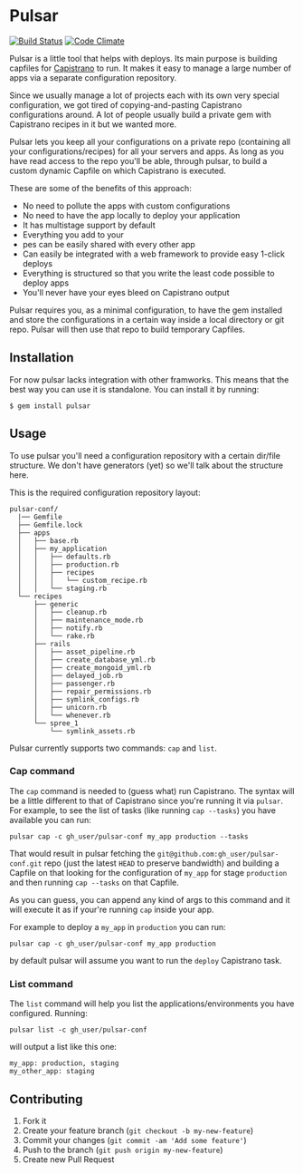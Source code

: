 # Pulsar

[![Build Status](https://secure.travis-ci.org/nebulab/pulsar.png?branch=master)](http://travis-ci.org/nebulab/pulsar) 
[![Code Climate](https://codeclimate.com/badge.png)](https://codeclimate.com/github/nebulab/pulsar)

Pulsar is a little tool that helps with deploys. Its main purpose is building capfiles for [Capistrano](https://rubygems.org/gems/capistrano) 
to run. It makes it easy to manage a large number of apps via a separate configuration repository.

Since we usually manage a lot of projects each with its own very special configuration, we got tired of copying-and-pasting
Capistrano configurations around. A lot of people usually build a private gem with Capistrano recipes in it but we 
wanted more.

Pulsar lets you keep all your configurations on a private repo (containing all your configurations/recipes) for all your
servers and apps. As long as you have read access to the repo you'll be able, through pulsar, to build a custom dynamic 
Capfile on which Capistrano is executed.

These are some of the benefits of this approach:

* No need to pollute the apps with custom configurations
* No need to have the app locally to deploy your application
* It has multistage support by default
* Everything you add to your 
* pes can be easily shared with every other app
* Can easily be integrated with a web framework to provide easy 1-click deploys
* Everything is structured so that you write the least code possible to deploy apps
* You'll never have your eyes bleed on Capistrano output

Pulsar requires you, as a minimal configuration, to have the gem installed and store the configurations in a certain way
inside a local directory or git repo. Pulsar will then use that repo to build temporary Capfiles.

## Installation

For now pulsar lacks integration with other framworks. This means that the best way you can use it is standalone.
You can install it by running:

    $ gem install pulsar

## Usage

To use pulsar you'll need a configuration repository with a certain dir/file structure. We don't have generators (yet)
so we'll talk about the structure here.

This is the required configuration repository layout:

```
pulsar-conf/
  |── Gemfile
  ├── Gemfile.lock
  ├── apps
  │   ├── base.rb
  │   ├── my_application
  │   │   ├── defaults.rb
  │   │   ├── production.rb
  │   │   ├── recipes
  │   │   │   └── custom_recipe.rb
  │   │   └── staging.rb
  └── recipes
      ├── generic
      │   ├── cleanup.rb
      │   ├── maintenance_mode.rb
      │   ├── notify.rb
      │   └── rake.rb
      ├── rails
      │   ├── asset_pipeline.rb
      │   ├── create_database_yml.rb
      │   ├── create_mongoid_yml.rb
      │   ├── delayed_job.rb
      │   ├── passenger.rb
      │   ├── repair_permissions.rb
      │   ├── symlink_configs.rb
      │   ├── unicorn.rb
      │   └── whenever.rb
      └── spree_1
          └── symlink_assets.rb
```

Pulsar currently supports two commands: `cap` and `list`.

### Cap command

The `cap` command is needed to (guess what) run Capistrano. The syntax will be a little different to that of Capistrano
since you're running it via `pulsar`.
For example, to see the list of tasks (like running `cap --tasks`) you have available you can run:

```
pulsar cap -c gh_user/pulsar-conf my_app production --tasks
```

That would result in pulsar fetching the `git@github.com:gh_user/pulsar-conf.git` repo (just the latest `HEAD` 
to preserve bandwidth) and building a Capfile on that looking for the configuration of `my_app` for stage `production`
and then running `cap --tasks` on that Capfile.

As you can guess, you can append any kind of args to this command and it will execute it as if your're running `cap`
inside your app.

For example to deploy a `my_app` in `production` you can run:

```
pulsar cap -c gh_user/pulsar-conf my_app production
```

by default pulsar will assume you want to run the `deploy` Capistrano task.

### List command

The `list` command will help you list the applications/environments you have configured. Running:

```
pulsar list -c gh_user/pulsar-conf
```

will output a list like this one:

```
my_app: production, staging
my_other_app: staging
```

## Contributing

1. Fork it
2. Create your feature branch (`git checkout -b my-new-feature`)
3. Commit your changes (`git commit -am 'Add some feature'`)
4. Push to the branch (`git push origin my-new-feature`)
5. Create new Pull Request
